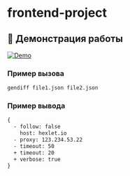 # frontend-project

## 🎥 Демонстрация работы

[![Demo](https://asciinema.org/a/96b78625-6177-428d-9cea-66256bba4c4b.svg)](https://asciinema.org/a/96b78625-6177-428d-9cea-66256bba4c4b)

### Пример вызова
```bash
gendiff file1.json file2.json
```

### Пример вывода
```diff
{
  - follow: false
    host: hexlet.io
  - proxy: 123.234.53.22
  - timeout: 50
  + timeout: 20
  + verbose: true
}